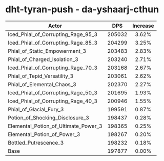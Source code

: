 # dht-tyran-push - da-yshaarj-cthun
| Actor | DPS | Increase |
|---|:---:|:---:|
|Iced_Phial_of_Corrupting_Rage_95_3|205032|3.62%|
|Iced_Phial_of_Corrupting_Rage_85_3|204299|3.25%|
|Phial_of_Static_Empowerment_3|203483|2.83%|
|Phial_of_Charged_Isolation_3|203240|2.71%|
|Iced_Phial_of_Corrupting_Rage_70_3|203168|2.67%|
|Phial_of_Tepid_Versatility_3|203061|2.62%|
|Phial_of_Elemental_Chaos_3|202370|2.27%|
|Iced_Phial_of_Corrupting_Rage_50_3|201695|1.93%|
|Iced_Phial_of_Corrupting_Rage_40_3|200946|1.55%|
|Phial_of_Glacial_Fury_3|199591|0.87%|
|Potion_of_Shocking_Disclosure_3|198437|0.28%|
|Elemental_Potion_of_Ultimate_Power_3|198365|0.25%|
|Elemental_Potion_of_Power_3|198267|0.20%|
|Bottled_Putrescence_3|198232|0.18%|
|Base|197877|0.00%|
